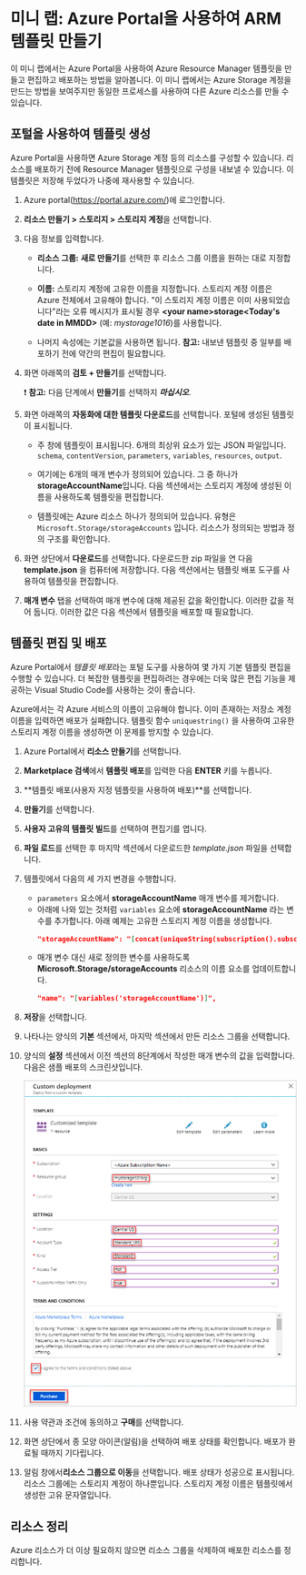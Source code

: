 ﻿# 미니 랩: Azure Portal을 사용하여 ARM 템플릿 만들기

이 미니 랩에서는 Azure Portal을 사용하여 Azure Resource Manager 템플릿을 만들고 편집하고 배포하는 방법을 알아봅니다. 이 미니 랩에서는 Azure Storage 계정을 만드는 방법을 보여주지만 동일한 프로세스를 사용하여 다른 Azure 리소스를 만들 수 있습니다.

## 포털을 사용하여 템플릿 생성

Azure Portal을 사용하면 Azure Storage 계정 등의 리소스를 구성할 수 있습니다. 리소스를 배포하기 전에 Resource Manager 템플릿으로 구성을 내보낼 수 있습니다. 이 템플릿은 저장해 두었다가 나중에 재사용할 수 있습니다.

1. Azure portal(https://portal.azure.com/)에 로그인합니다.

2. **리소스 만들기 > 스토리지 > 스토리지 계정**을 선택합니다.

 3. 다음 정보를 입력합니다.

    * **리소스 그룹:** **새로 만들기**를 선택한 후 리소스 그룹 이름을 원하는 대로 지정합니다. 
    * **이름:** 스토리지 계정에 고유한 이름을 지정합니다. 스토리지 계정 이름은 Azure 전체에서 고유해야 합니다. "이 스토리지 계정 이름은 이미 사용되었습니다"라는 오류 메시지가 표시될 경우 **\<your name\>storage\<Today's date in MMDD\>** (예: *mystorage1016*)를 사용합니다.
    
    * 나머지 속성에는 기본값을 사용하면 됩니다. **참고:** 내보낸 템플릿 중 일부를 배포하기 전에 약간의 편집이 필요합니다.

4. 화면 아래쪽의 **검토 + 만들기**를 선택합니다.

    ❗️ **참고:**  다음 단계에서 **만들기**를 선택하지 ***마십시오***.

5. 화면 아래쪽의 **자동화에 대한 템플릿 다운로드**를 선택합니다. 포털에 생성된 템플릿이 표시됩니다.

    * 주 창에 템플릿이 표시됩니다. 6개의 최상위 요소가 있는 JSON 파일입니다. `schema`, `contentVersion`, `parameters`, `variables`, `resources`, `output`.

    * 여기에는 6개의 매개 변수가 정의되어 있습니다. 그 중 하나가 **storageAccountName**입니다. 다음 섹션에서는 스토리지 계정에 생성된 이름을 사용하도록 템플릿을 편집합니다.

    * 템플릿에는 Azure 리소스 하나가 정의되어 있습니다. 유형은 `Microsoft.Storage/storageAccounts` 입니다. 리소스가 정의되는 방법과 정의 구조를 확인합니다.
    
6. 화면 상단에서 **다운로드**를 선택합니다. 다운로드한 zip 파일을 연 다음 **template.json** 을 컴퓨터에 저장합니다. 다음 섹션에서는 템플릿 배포 도구를 사용하여 템플릿을 편집합니다.

7. **매개 변수** 탭을 선택하여 매개 변수에 대해 제공된 값을 확인합니다. 이러한 값을 적어 둡니다. 이러한 값은 다음 섹션에서 템플릿을 배포할 때 필요합니다.

 
## 템플릿 편집 및 배포

Azure Portal에서 *템플릿 배포*라는 포털 도구를 사용하여 몇 가지 기본 템플릿 편집을 수행할 수 있습니다. 더 복잡한 템플릿을 편집하려는 경우에는 더욱 많은 편집 기능을 제공하는 Visual Studio Code를 사용하는 것이 좋습니다.

Azure에서는 각 Azure 서비스의 이름이 고유해야 합니다. 이미 존재하는 저장소 계정 이름을 입력하면 배포가 실패합니다. 템플릿 함수 `uniquestring()` 을 사용하여 고유한 스토리지 계정 이름을 생성하면 이 문제를 방지할 수 있습니다.

1. Azure Portal에서 **리소스 만들기**를 선택합니다.

2. **Marketplace 검색**에서 **템플릿 배포**를 입력한 다음 **ENTER** 키를 누릅니다.

3. **템플릿 배포(사용자 지정 템플릿을 사용하여 배포)**를 선택합니다.

4. **만들기**를 선택합니다.

5. **사용자 고유의 템플릿 빌드**를 선택하여 편집기를 엽니다.

6. **파일 로드**를 선택한 후 마지막 섹션에서 다운로드한 *template.json* 파일을 선택합니다.

7. 템플릿에서 다음의 세 가지 변경을 수행합니다.

    * `parameters` 요소에서 **storageAccountName** 매개 변수를 제거합니다. 
    * 아래에 나와 있는 것처럼 `variables` 요소에 **storageAccountName** 라는 변수를 추가합니다. 아래 예제는 고유한 스토리지 계정 이름을 생성합니다.
        ```JSON
        "storageAccountName": "[concat(uniqueString(subscription().subscriptionId), 'storage')]"
        ```
    * 매개 변수 대신 새로 정의한 변수를 사용하도록 **Microsoft.Storage/storageAccounts** 리소스의 이름 요소를 업데이트합니다.
       ```json
       "name": "[variables('storageAccountName')]",
       ```   

8. **저장**을 선택합니다.

9. 나타나는 양식의 **기본** 섹션에서, 마지막 섹션에서 만든 리소스 그룹을 선택합니다.

10. 양식의 **설정** 섹션에서 이전 섹션의 8단계에서 작성한 매개 변수의 값을 입력합니다. 다음은 샘플 배포의 스크린샷입니다.

    ![샘플 정보를 사용하여 필드를 채운 Azure Resource Manager 템플릿 배포.](../../Linked_Image_Files/1f-azure-resource-manager-template-tutorial-deploy.png)

10. 사용 약관과 조건에 동의하고 **구매**를 선택합니다.

11. 화면 상단에서 종 모양 아이콘(알림)을 선택하여 배포 상태를 확인합니다. 배포가 완료될 때까지 기다립니다.

12. 알림 창에서**리소스 그룹으로 이동**을 선택합니다. 배포 상태가 성공으로 표시됩니다. 리소스 그룹에는 스토리지 계정이 하나뿐입니다. 스토리지 계정 이름은 템플릿에서 생성한 고유 문자열입니다. 

## 리소스 정리

Azure 리소스가 더 이상 필요하지 않으면 리소스 그룹을 삭제하여 배포한 리소스를 정리합니다.
